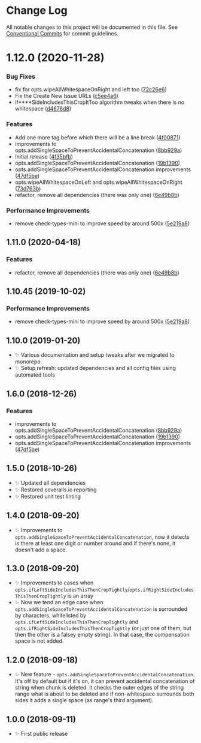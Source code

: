 # Change Log

All notable changes to this project will be documented in this file.
See [Conventional Commits](https://conventionalcommits.org) for commit guidelines.

# 1.12.0 (2020-11-28)


### Bug Fixes

* fix for opts.wipeAllWhitespaceOnRight and left too ([72c26e6](https://git.sr.ht/~royston/codsen/commits/72c26e692371c5c97be39663211e6200c7ee88d7))
* Fix the Create New Issue URLs ([c5ee4a6](https://git.sr.ht/~royston/codsen/commits/c5ee4a61e9436099b0e20d20bca043c1b2c93f55))
* if****SideIncludesThisCropItToo algorithm tweaks when there is no whitespace ([d4676d8](https://git.sr.ht/~royston/codsen/commits/d4676d82b0cb554633ba5a9b4e471b225fdc7cc8))


### Features

* Add one more tag before which there will be a line break ([4f00871](https://git.sr.ht/~royston/codsen/commits/4f008715dcc2de7b2b52b67ce2e27728d5ffec37))
* improvements to opts.addSingleSpaceToPreventAccidentalConcatenation ([8bb929a](https://git.sr.ht/~royston/codsen/commits/8bb929af4e8df8324ca85fa42b8de0e4f1f15ae1))
* Initial release ([4f35bfb](https://git.sr.ht/~royston/codsen/commits/4f35bfb167e54b1a0e5e8f01871293b262c67a76))
* opts.addSingleSpaceToPreventAccidentalConcatenation ([19b1390](https://git.sr.ht/~royston/codsen/commits/19b1390a128cb81850cf2463c0dbe478467008dc))
* opts.addSingleSpaceToPreventAccidentalConcatenation improvements ([47df5be](https://git.sr.ht/~royston/codsen/commits/47df5be345a88b1bf695a7a2ae9668419ef55716))
* opts.wipeAllWhitespaceOnLeft and opts.wipeAllWhitespaceOnRight ([73d763b](https://git.sr.ht/~royston/codsen/commits/73d763ba609277982e05aead598f469348d389ca))
* refactor, remove all dependencies (there was only one) ([6e49b8b](https://git.sr.ht/~royston/codsen/commits/6e49b8b7c5a031f650f779d68480d91891aea66d))


### Performance Improvements

* remove check-types-mini to improve speed by around 500x ([5e219a8](https://git.sr.ht/~royston/codsen/commits/5e219a8f3a401b7a5fc7d05e5d75cde3e4119f02))





## 1.11.0 (2020-04-18)

### Features

- refactor, remove all dependencies (there was only one) ([6e49b8b](https://gitlab.com/codsen/codsen/commit/6e49b8b7c5a031f650f779d68480d91891aea66d))

## 1.10.45 (2019-10-02)

### Performance Improvements

- remove check-types-mini to improve speed by around 500x ([5e219a8](https://gitlab.com/codsen/codsen/commit/5e219a8))

## 1.10.0 (2019-01-20)

- ✨ Various documentation and setup tweaks after we migrated to monorepo
- ✨ Setup refresh: updated dependencies and all config files using automated tools

## 1.6.0 (2018-12-26)

### Features

- improvements to opts.addSingleSpaceToPreventAccidentalConcatenation ([8bb929a](https://gitlab.com/codsen/codsen/tree/master/packages/string-range-expander/commits/8bb929a))
- opts.addSingleSpaceToPreventAccidentalConcatenation ([19b1390](https://gitlab.com/codsen/codsen/tree/master/packages/string-range-expander/commits/19b1390))
- opts.addSingleSpaceToPreventAccidentalConcatenation improvements ([47df5be](https://gitlab.com/codsen/codsen/tree/master/packages/string-range-expander/commits/47df5be))

## 1.5.0 (2018-10-26)

- ✨ Updated all dependencies
- ✨ Restored coveralls.io reporting
- ✨ Restored unit test linting

## 1.4.0 (2018-09-20)

- ✨ Improvements to `opts.addSingleSpaceToPreventAccidentalConcatenation`, now it detects is there at least one digit or number around and if there's none, it doesn't add a space.

## 1.3.0 (2018-09-20)

- ✨ Improvements to cases when `opts.ifLeftSideIncludesThisThenCropTightly`/`opts.ifRightSideIncludesThisThenCropTightly` is an array
- ✨ Now we tend an edge case when `opts.addSingleSpaceToPreventAccidentalConcatenation` is surrounded by characters, whitelisted by `opts.ifLeftSideIncludesThisThenCropTightly` and `opts.ifRightSideIncludesThisThenCropTightly` (or just one of them, but then the other is a falsey empty string). In that case, the compensation space is not added.

## 1.2.0 (2018-09-18)

- ✨ New feature - `opts.addSingleSpaceToPreventAccidentalConcatenation`. It's off by default but if it's on, it can prevent accidental concatenation of string when chunk is deleted. It checks the outer edges of the string range what is about to be deleted and if non-whitespace surrounds both sides it adds a single space (as range's third argument).

## 1.0.0 (2018-09-11)

- ✨ First public release
